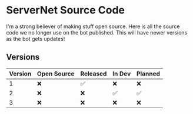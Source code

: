 # ServerNet Source Code
I'm a strong believer of making stuff open source. Here is all the source code we no longer use on the bot published. This will have newer versions as the bot gets updates!

## Versions

| Version | Open Source | Released | In Dev | Planned |
|---------|-------------|----------|--------|---------|
|    1    |   ❌       |   ✅    |  ❌   |   ❌   |
|    2    |   ❌       |   ❌    |  ✅   |   ✅   |
|    3    |   ❌       |   ❌    |  ❌   |   ❌   |
